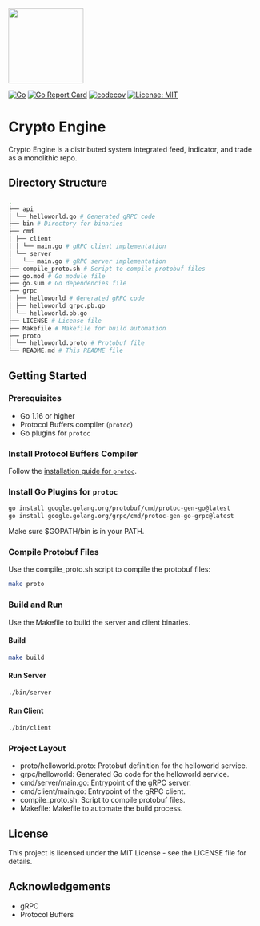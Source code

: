 <img src="https://go.dev/images/gophers/pink.svg" width="150" height="150">

[![Go](https://github.com/BullionBear/crypto-engine/actions/workflows/go.yml/badge.svg)](https://github.com/yitech/golang-grpc-template/actions/workflows/go.yml)
[![Go Report Card](https://goreportcard.com/badge/github.com/BullionBear/crypto-engine)](https://goreportcard.com/report/github.com/BullionBear/crypto-engine)
[![codecov](https://codecov.io/gh/BullionBear/crypto-engine/graph/badge.svg?token=EYQLFL9HN6)](https://codecov.io/gh/BullionBear/crypto-engine)
[![License: MIT](https://img.shields.io/badge/License-MIT-yellow.svg)](https://opensource.org/licenses/MIT)

# Crypto Engine

Crypto Engine is a distributed system integrated feed, indicator, and trade as a monolithic repo.

## Directory Structure
```bash
.
├── api
│ └── helloworld.go # Generated gRPC code
├── bin # Directory for binaries
├── cmd
│ ├── client
│ │ └── main.go # gRPC client implementation
│ └── server
│   └── main.go # gRPC server implementation
├── compile_proto.sh # Script to compile protobuf files
├── go.mod # Go module file
├── go.sum # Go dependencies file
├── grpc
│ ├── helloworld # Generated gRPC code
│ ├── helloworld_grpc.pb.go
│ └── helloworld.pb.go
├── LICENSE # License file
├── Makefile # Makefile for build automation
├── proto
│ └── helloworld.proto # Protobuf file
└── README.md # This README file
```

## Getting Started

### Prerequisites

- Go 1.16 or higher
- Protocol Buffers compiler (`protoc`)
- Go plugins for `protoc`

### Install Protocol Buffers Compiler

Follow the [installation guide for `protoc`](https://grpc.io/docs/protoc-installation/).

### Install Go Plugins for `protoc`

```bash
go install google.golang.org/protobuf/cmd/protoc-gen-go@latest
go install google.golang.org/grpc/cmd/protoc-gen-go-grpc@latest
```
Make sure $GOPATH/bin is in your PATH.

### Compile Protobuf Files
Use the compile_proto.sh script to compile the protobuf files:

```bash
make proto
```
### Build and Run
Use the Makefile to build the server and client binaries.

#### Build
```bash
make build
```
#### Run Server
```bash
./bin/server
```
#### Run Client
```bash
./bin/client
```

### Project Layout
- proto/helloworld.proto: Protobuf definition for the helloworld service.
- grpc/helloworld: Generated Go code for the helloworld service.
- cmd/server/main.go: Entrypoint of the gRPC server.
- cmd/client/main.go: Entrypoint of the gRPC client.
- compile_proto.sh: Script to compile protobuf files.
- Makefile: Makefile to automate the build process.

## License
This project is licensed under the MIT License - see the LICENSE file for details.

## Acknowledgements
- gRPC
- Protocol Buffers
